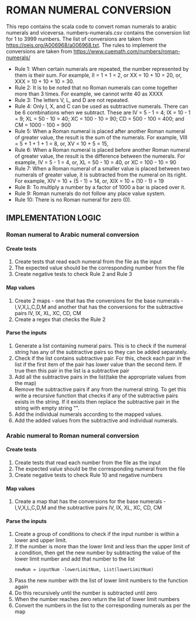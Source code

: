 
# ROMAN NUMERAL CONVERSION
This repo contains the scala code to convert roman numerals to arabic numerals and viceversa. numbers-numerals.csv contains the conversion list for 1 to 3999 numbers. 
The list of conversions are taken from https://oeis.org/A006968/a006968.txt. 
The rules to implement the conversions are taken from https://www.cuemath.com/numbers/roman-numerals/

+ Rule 1: When certain numerals are repeated, the number represented by them is their sum. For example, II = 1 + 1 = 2, or XX = 10 + 10 = 20, or, XXX = 10 + 10 + 10 = 30.
+ Rule 2: It is to be noted that no Roman numerals can come together more than 3 times. For example, we cannot write 40 as XXXX
+ Rule 3: The letters V, L, and D are not repeated.
+ Rule 4: Only I, X, and C can be used as subtractive numerals. There can be 6 combinations when we subtract. These are IV = 5 - 1 = 4; IX = 10 - 1 = 9; XL = 50 - 10 = 40; XC = 100 - 10 = 90; CD = 500 - 100 = 400; and CM = 1000 - 100 = 900
+ Rule 5: When a Roman numeral is placed after another Roman numeral of greater value, the result is the sum of the numerals. For example, VIII = 5 + 1 + 1 + 1 = 8, or, XV = 10 + 5 = 15,
+ Rule 6: When a Roman numeral is placed before another Roman numeral of greater value, the result is the difference between the numerals. For example, IV = 5 - 1 = 4, or, XL = 50 - 10 = 40, or XC = 100 - 10 = 90
+ Rule 7: When a Roman numeral of a smaller value is placed between two numerals of greater value, it is subtracted from the numeral on its right. For example, XIV = 10 + (5 - 1) = 14, or, XIX = 10 + (10 - 1) = 19
+ Rule 8: To multiply a number by a factor of 1000 a bar is placed over it.
+ Rule 9: Roman numerals do not follow any place value system.
+ Rule 10: There is no Roman numeral for zero (0).

## IMPLEMENTATION LOGIC

### Roman numeral to Arabic numeral conversion

#### Create tests
1. Create tests that read each numeral from the file as the input
2. The expected value should be the corresponding number from the file
3. Create negative tests to check Rule 2 and Rule 3

#### Map values   
1. Create 2 maps - one that has the conversions for the base numerals - I,V,X,L,C,D,M and another that has the conversions for the subtractive pairs IV, IX, XL, XC, CD, CM
2. Create a regex that checks the Rule 2

#### Parse the inputs
1. Generate a list containing numeral pairs. This is to check if the numeral string has any of the subtractive pairs so they can be added separately.
2. Check if the list contains subtractive pair. For this, check each pair in the list if the first item of the pair has lower value than the second item. If true then this pair in the list is a subtractive pair
3. Add all the subtractive pairs in the list(take the appropriate values from the map)
4. Remove the subtractive pairs if any from the numeral string. To get this write a recursive function that checks if any of the subtractive pairs exists in the string. If it exists then   replace the subtractive pair in the string with empty string "".
5. Add the individual numerals according to the mapped values.
6. Add the added values from the subtractive and individual numerals.

### Arabic numeral to Roman numeral conversion

#### Create tests
1. Create tests that read each number from the file as the input
2. The expected value should be the corresponding numeral from the file
3. Create negative tests to check Rule 10 and negative numbers

#### Map values   
1. Create a map that has the conversions for the base numerals - I,V,X,L,C,D,M and the subtractive pairs IV, IX, XL, XC, CD, CM

#### Parse the inputs
1. Create a group of conditions to check if the input number is within a lower and upper limit.
2. If the number is more than the lower limit and less than the upper limit of a condition, then get the new number by subtracting the value of the lower limit number and add that number  to the list
   ```
   newNum = inputNum -lowerLimitNum, List(lowerLimitNum)
   ```
3. Pass the new number with the list of lower limit numbers to the function again
4. Do this recursively until the number is subtracted until zero
5. When the number reaches zero return the list of lower limit numbers
6. Convert the numbers in the list to the corresponding numerals as per the map
